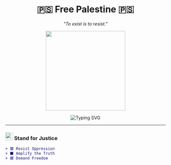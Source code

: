 <h1 align="center">🇵🇸 Free Palestine 🇵🇸</h1>
<p align="center"><i>"To exist is to resist."</i></p>

<p align="center">
  <img src="https://media.giphy.com/media/3ohs7KViFEl9C/giphy.gif" width="250" />
</p>

<p align="center">
  <img src="https://readme-typing-svg.herokuapp.com?font=Fira+Code&size=24&duration=3000&pause=1000&color=FF0000&center=true&vCenter=true&width=435&lines=From+the+river+to+the+sea...;Palestine+will+be+free!" alt="Typing SVG" />
</p>

---

### <img src="https://img.icons8.com/emoji/48/palestinian-territories-emoji.png" width="24"/> Stand for Justice

```diff
+ 🟥 Resist Oppression
+ ⬛ Amplify the Truth
+ 🟩 Demand Freedom
